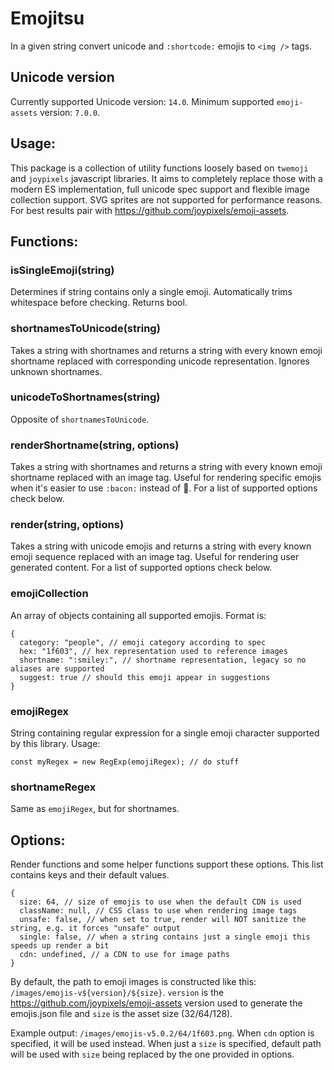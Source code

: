 Emojitsu
========

In a given string convert unicode and `:shortcode:` emojis to `<img />` tags.

## Unicode version

Currently supported Unicode version: `14.0`. Minimum supported `emoji-assets` version: `7.0.0`.

## Usage:

This package is a collection of utility functions loosely based on `twemoji` and `joypixels` javascript libraries. It
aims to completely replace those with a modern ES implementation, full unicode spec support and flexible image
collection support. SVG sprites are not supported for performance reasons. For best results pair
with https://github.com/joypixels/emoji-assets.

## Functions:

### isSingleEmoji(string)

Determines if string contains only a single emoji. Automatically trims whitespace before checking. Returns bool.

### shortnamesToUnicode(string)

Takes a string with shortnames and returns a string with every known emoji shortname replaced with corresponding unicode
representation. Ignores unknown shortnames.

### unicodeToShortnames(string)

Opposite of `shortnamesToUnicode`.

### renderShortname(string, options)

Takes a string with shortnames and returns a string with every known emoji shortname replaced with an image tag. Useful
for rendering specific emojis when it's easier to use `:bacon:` instead of 🥓. For a list of supported options check
below.

### render(string, options)

Takes a string with unicode emojis and returns a string with every known emoji sequence replaced with an image tag.
Useful for rendering user generated content. For a list of supported options check below.

### emojiCollection

An array of objects containing all supported emojis. Format is:

```
{
  category: "people", // emoji category according to spec
  hex: "1f603", // hex representation used to reference images
  shortname: ":smiley:", // shortname representation, legacy so no aliases are supported
  suggest: true // should this emoji appear in suggestions
}
```

### emojiRegex

String containing regular expression for a single emoji character supported by this library. Usage:

```
const myRegex = new RegExp(emojiRegex); // do stuff
```

### shortnameRegex

Same as `emojiRegex`, but for shortnames.

## Options:

Render functions and some helper functions support these options. This list contains keys and their default values.

```
{
  size: 64, // size of emojis to use when the default CDN is used
  className: null, // CSS class to use when rendering image tags
  unsafe: false, // when set to true, render will NOT sanitize the string, e.g. it forces "unsafe" output
  single: false, // when a string contains just a single emoji this speeds up render a bit
  cdn: undefined, // a CDN to use for image paths
}
```

By default, the path to emoji images is constructed like this: `/images/emojis-v${version}/${size}`. `version` is
the https://github.com/joypixels/emoji-assets version used to generate the emojis.json file and `size` is the asset
size (32/64/128).

Example output: `/images/emojis-v5.0.2/64/1f603.png`. When `cdn` option is specified, it will be used
instead. When just a `size` is specified, default path will be used with `size` being replaced by the one provided in
options.
